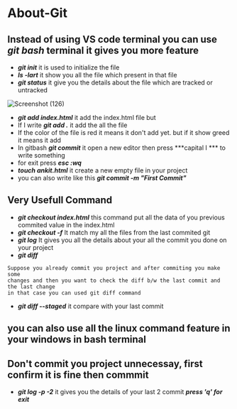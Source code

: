 # About-Git


## Instead of using VS code terminal you can use ***git bash*** terminal it gives you more feature
  - ***git init*** it is used to initialize the file
  - ***ls -lart*** it show you all the file which present in that file
  - ***git status*** it give you the details about the file which are tracked or untracked

![Screenshot (126)](https://user-images.githubusercontent.com/47697582/151650791-b666269c-ed9e-474f-8dd0-caf4d0ab8fd4.png)

  - ***git add index.html*** it add the index.html file but
  - If I write ***git add .*** it add the all the file
  - If the color of the file is red it means it don't add yet. but if it show greed it means it add 
  - In gitbash ***git commit*** it open a new editor then press ***capital I *** to write something 
  - for exit press ***esc :wq***
  - ***touch ankit.html*** it create a new empty file in your project
  - you can also write like this ***git commit -m "First Commit"*** 

## Very Usefull Command
- ***git checkout index.html***    this command put all the data of you previous commited value in the index.html
- ***git checkout -f***           It match my all the files from the last commited git
- ***git log***                   It gives you all the details about your all the commit you done on your project
- ***git diff***   
```
Suppose you already commit you project and after commiting you make some 
changes and then you want to check the diff b/w the last commit and the last change
in that case you can used git diff command
```
  - ***git diff --staged*** it compare with your last commit

## you can also use all the linux command feature in your windows in bash terminal



## Don't commit you project unnecessay, first confirm it is fine then commmit
- ***git log -p -2***   it gives you the details of your last 2 commit  ***press 'q' for exit***
